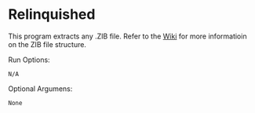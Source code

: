 # Relinquished

This program extracts any .ZIB file. Refer to the [Wiki](https://github.com/Arefu/Wolf/wiki) for more informatioin on the ZIB file structure.

Run Options:

``
N/A
``

Optional Argumens:

``
None
``